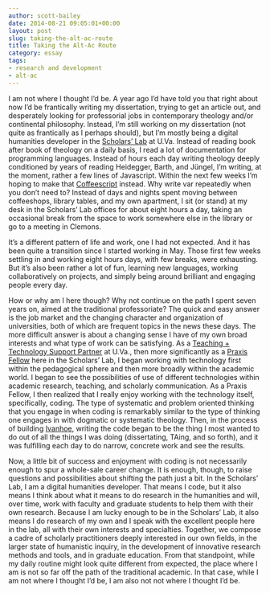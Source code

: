 ```yaml
---
author: scott-bailey
date: 2014-08-21 09:05:01+00:00
layout: post
slug: taking-the-alt-ac-route
title: Taking the Alt-Ac Route
category: essay
tags:
- research and development
- alt-ac
---
```


I am not where I thought I’d be. A year ago I’d have told you that right about now I’d be frantically writing my dissertation, trying to get an article out, and desperately looking for professorial jobs in contemporary theology and/or continental philosophy. Instead, I’m still working on my dissertation (not quite as frantically as I perhaps should), but I’m mostly being a digital humanities developer in the [Scholars’ Lab](https://www.scholarslab.org/) at U.Va. Instead of reading book after book of theology on a daily basis, I read a lot of documentation for programming languages. Instead of hours each day writing theology deeply conditioned by years of reading Heidegger, Barth, and Jüngel, I’m writing, at the moment, rather a few lines of Javascript. Within the next few weeks I’m hoping to make that [Coffeescript](http://coffeescript.org/) instead. Why write var repeatedly when you don’t need to? Instead of days and nights spent moving between coffeeshops, library tables, and my own apartment, I sit (or stand) at my desk in the Scholars’ Lab offices for about eight hours a day, taking an occasional break from the space to work somewhere else in the library or go to a meeting in Clemons.

It’s a different pattern of life and work, one I had not expected. And it has been quite a transition since I started working in May. Those first few weeks settling in and working eight hours days, with few breaks, were exhausting. But it’s also been rather a lot of fun, learning new languages, working collaboratively on projects, and simply being around brilliant and engaging people every day.

How or why am I here though? Why not continue on the path I spent seven years on, aimed at the traditional professoriate? The quick and easy answer is the job market and the changing character and organization of universities, both of which are frequent topics in the news these days. The more difficult answer is about a changing sense I have of my own broad interests and what type of work can be satisfying. As a [Teaching + Technology Support Partner](http://tti.virginia.edu/ttsp/) at U.Va., then more significantly as a [Praxis Fellow](https://praxis.scholarslab.org/) here in the Scholars’ Lab, I began working with technology first within the pedagogical sphere and then more broadly within the academic world. I began to see the possibilities of use of different technologies within academic research, teaching, and scholarly communication. As a Praxis Fellow, I then realized that I really enjoy working with the technology itself, specifically, coding. The type of systematic and problem oriented thinking that you engage in when coding is remarkably similar to the type of thinking one engages in with dogmatic or systematic theology. Then, in the process of building [Ivanhoe](http://ivanhoe.scholarslab.org/), writing the code began to be the thing I most wanted to do out of all the things I was doing (dissertating, TAing, and so forth), and it was fulfilling each day to do narrow, concrete work and see the results.

Now, a little bit of success and enjoyment with coding is not necessarily enough to spur a whole-sale career change. It is enough, though, to raise questions and possibilities about shifting the path just a bit. In the Scholars’ Lab, I am a digital humanities developer. That means I code, but it also means I think about what it means to do research in the humanities and will, over time, work with faculty and graduate students to help them with their own research. Because I am lucky enough to be in the Scholars’ Lab, it also means I do research of my own and I speak with the excellent people here in the lab, all with their own interests and specialties. Together, we compose a cadre of scholarly practitioners deeply interested in our own fields, in the larger state of humanistic inquiry, in the development of innovative research methods and tools, and in graduate education. From that standpoint, while my daily routine might look quite different from expected, the place where I am is not so far off the path of the traditional academic. In that case, while I am not where I thought I’d be, I am also not not where I thought I’d be.
